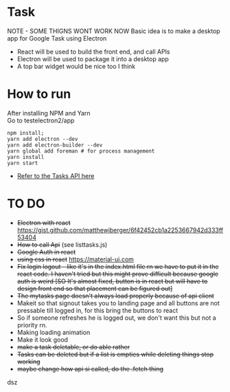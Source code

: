 # Task
NOTE - SOME THIGNS WONT WORK NOW
Basic idea is to make a desktop app for Google Task using Electron
  * React will be used to build the front end, and call APIs
  * Electron will be used to package it into a desktop app
  * A top bar widget would be nice too I think

# How to run
After installing NPM and Yarn  
Go to testelectron2/app
```
npm install;
yarn add electron --dev
yarn add electron-builder --dev
yarn global add foreman # for process management
yarn install
yarn start
```

  * [Refer to the Tasks API here](https://developers.google.com/tasks/v1/reference/tasklists/list)
# TO DO
  * ~~Electron with react~~ https://gist.github.com/matthewjberger/6f42452cb1a2253667942d333ff53404  
  * ~~How to call Api~~ (see listtasks.js) 
  * ~~Google Auth in react~~
  * ~~using css in react~~ https://material-ui.com
  * ~~Fix login logout - like it's in the index.html file rn we have to put it in the react code. I haven't tried but this might prove difficult because google auth is weird [SO It's almost fixed, button is in react but will have to design front end so that placement can be figured out]~~
  * ~~The mytasks page doesn't always load properly because of api client~~
  * Makeit so that signout takes you to landing page and all buttons are not pressable till logged in, for this bring the buttons to react
  * So if someone refreshes he is logged out, we don't want this but not a priority rn.
  * Making loading animation
  * Make it look good
  * ~~make a task deletable, or do able rather~~
  * ~~Tasks can be deleted but if a list is empties while deleting things stop working~~
  * ~~maybe change how api si called, do the .fetch thing~~

dsz
